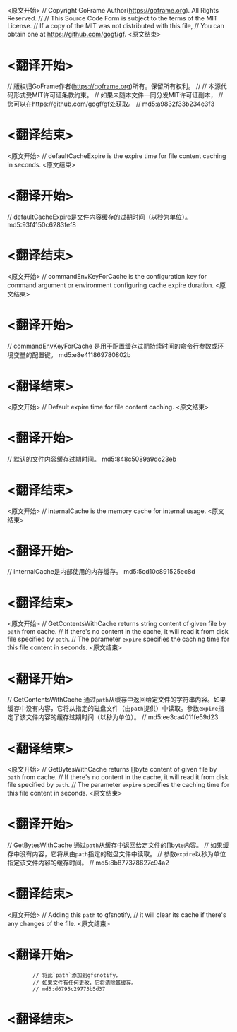 
<原文开始>
// Copyright GoFrame Author(https://goframe.org). All Rights Reserved.
//
// This Source Code Form is subject to the terms of the MIT License.
// If a copy of the MIT was not distributed with this file,
// You can obtain one at https://github.com/gogf/gf.
<原文结束>

# <翻译开始>
// 版权归GoFrame作者(https://goframe.org)所有。保留所有权利。
//
// 本源代码形式受MIT许可证条款约束。
// 如果未随本文件一同分发MIT许可证副本，
// 您可以在https://github.com/gogf/gf处获取。
// md5:a9832f33b234e3f3
# <翻译结束>


<原文开始>
// defaultCacheExpire is the expire time for file content caching in seconds.
<原文结束>

# <翻译开始>
// defaultCacheExpire是文件内容缓存的过期时间（以秒为单位）。 md5:93f4150c6283fef8
# <翻译结束>


<原文开始>
// commandEnvKeyForCache is the configuration key for command argument or environment configuring cache expire duration.
<原文结束>

# <翻译开始>
// commandEnvKeyForCache 是用于配置缓存过期持续时间的命令行参数或环境变量的配置键。 md5:e8e411869780802b
# <翻译结束>


<原文开始>
// Default expire time for file content caching.
<原文结束>

# <翻译开始>
// 默认的文件内容缓存过期时间。 md5:848c5089a9dc23eb
# <翻译结束>


<原文开始>
// internalCache is the memory cache for internal usage.
<原文结束>

# <翻译开始>
// internalCache是内部使用的内存缓存。 md5:5cd10c891525ec8d
# <翻译结束>


<原文开始>
// GetContentsWithCache returns string content of given file by `path` from cache.
// If there's no content in the cache, it will read it from disk file specified by `path`.
// The parameter `expire` specifies the caching time for this file content in seconds.
<原文结束>

# <翻译开始>
// GetContentsWithCache 通过`path`从缓存中返回给定文件的字符串内容。如果缓存中没有内容，它将从指定的磁盘文件（由`path`提供）中读取。参数`expire`指定了该文件内容的缓存过期时间（以秒为单位）。
// md5:ee3ca4011fe59d23
# <翻译结束>


<原文开始>
// GetBytesWithCache returns []byte content of given file by `path` from cache.
// If there's no content in the cache, it will read it from disk file specified by `path`.
// The parameter `expire` specifies the caching time for this file content in seconds.
<原文结束>

# <翻译开始>
// GetBytesWithCache 通过`path`从缓存中返回给定文件的[]byte内容。
// 如果缓存中没有内容，它将从由`path`指定的磁盘文件中读取。
// 参数`expire`以秒为单位指定该文件内容的缓存时间。
// md5:8b877378627c94a2
# <翻译结束>


<原文开始>
			// Adding this `path` to gfsnotify,
			// it will clear its cache if there's any changes of the file.
<原文结束>

# <翻译开始>
			// 将此`path`添加到gfsnotify，
			// 如果文件有任何更改，它将清除其缓存。
			// md5:d6795c29773b5d37
# <翻译结束>

